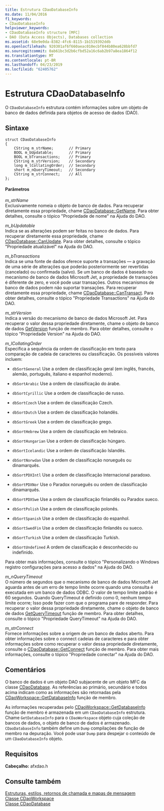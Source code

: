 ```yaml
---
title: Estrutura CDaoDatabaseInfo
ms.date: 11/04/2016
f1_keywords:
- CDaoDatabaseInfo
helpviewer_keywords:
- CDaoDatabaseInfo structure [MFC]
- DAO (Data Access Objects), Databases collection
ms.assetid: 68e9e0da-8382-4fc6-8115-1b1519392ddb
ms.openlocfilehash: 920301af6f660aeac010ecbf844b80ea628bbfd7
ms.sourcegitcommit: 0ab61bc3d2b6cfbd52a16c6ab2b97a8ea1864f12
ms.translationtype: MT
ms.contentlocale: pt-BR
ms.lasthandoff: 04/23/2019
ms.locfileid: "62405762"
---
```

# <a name="cdaodatabaseinfo-structure"></a>Estrutura CDaoDatabaseInfo

O `CDaoDatabaseInfo` estrutura contém informações sobre um objeto de banco de dados definida para objetos de acesso de dados (DAO).

## <a name="syntax"></a>Sintaxe

```
struct CDaoDatabaseInfo
{
    CString m_strName;       // Primary
    BOOL m_bUpdatable;       // Primary
    BOOL m_bTransactions;    // Primary
    CString m_strVersion;    // Secondary
    long m_lCollatingOrder;  // Secondary
    short m_nQueryTimeout;   // Secondary
    CString m_strConnect;    // All
};
```

#### <a name="parameters"></a>Parâmetros

*m_strName*<br/>
Exclusivamente nomeia o objeto de banco de dados. Para recuperar diretamente essa propriedade, chame [CDaoDatabase::GetName](../../mfc/reference/cdaodatabase-class.md#getname). Para obter detalhes, consulte o tópico "Propriedade de nome" na Ajuda do DAO.

*m_bUpdatable*<br/>
Indica se as alterações podem ser feitas no banco de dados. Para recuperar diretamente essa propriedade, chame [CDaoDatabase::CanUpdate](../../mfc/reference/cdaodatabase-class.md#canupdate). Para obter detalhes, consulte o tópico "Propriedade atualizável" na Ajuda do DAO.

*m_bTransactions*<br/>
Indica se uma fonte de dados oferece suporte a transações — a gravação de uma série de alterações que poderão posteriormente ser revertidas (cancelado) ou confirmada (salvo). Se um banco de dados é baseado no mecanismo de banco de dados Microsoft Jet, a propriedade de transações é diferente de zero, e você pode usar transações. Outros mecanismos de banco de dados podem não suportar transações. Para recuperar diretamente essa propriedade, chame [CDaoDatabase::CanTransact](../../mfc/reference/cdaodatabase-class.md#cantransact). Para obter detalhes, consulte o tópico "Propriedade Transactions" na Ajuda do DAO.

*m_strVersion*<br/>
Indica a versão do mecanismo de banco de dados Microsoft Jet. Para recuperar o valor dessa propriedade diretamente, chame o objeto de banco de dados [GetVersion](../../mfc/reference/cdaodatabase-class.md#getversion) função de membro. Para obter detalhes, consulte o tópico "Propriedade Version" na Ajuda do DAO.

*m_lCollatingOrder*<br/>
Especifica a sequência da ordem de classificação em texto para comparação de cadeia de caracteres ou classificação. Os possíveis valores incluem:

- `dbSortGeneral` Use a ordem de classificação geral (em inglês, francês, alemão, português, italiano e espanhol moderno).

- `dbSortArabic` Use a ordem de classificação do árabe.

- `dbSortCyrillic` Use a ordem de classificação de russo.

- `dbSortCzech` Use a ordem de classificação Czech.

- `dbSortDutch` Use a ordem de classificação holandês.

- `dbSortGreek` Use a ordem de classificação grego.

- `dbSortHebrew` Use a ordem de classificação em hebraico.

- `dbSortHungarian` Use a ordem de classificação húngaro.

- `dbSortIcelandic` Use a ordem de classificação Islandês.

- `dbSortNorwdan` Use a ordem de classificação norueguês ou dinamarquês.

- `dbSortPDXIntl` Use a ordem de classificação Internacional paradoxo.

- `dbSortPDXNor` Use o Paradox norueguês ou ordem de classificação dinamarquês.

- `dbSortPDXSwe` Use a ordem de classificação finlandês ou Paradox sueco.

- `dbSortPolish` Use a ordem de classificação polonês.

- `dbSortSpanish` Use a ordem de classificação do espanhol.

- `dbSortSwedFin` Use a ordem de classificação finlandês ou sueco.

- `dbSortTurkish` Use a ordem de classificação Turkish.

- `dbSortUndefined` A ordem de classificação é desconhecido ou indefinido.

Para obter mais informações, consulte o tópico "Personalizando o Windows registro configurações para acesso a dados" na Ajuda do DAO.

*m_nQueryTimeout*<br/>
O número de segundos que o mecanismo de banco de dados Microsoft Jet aguarda antes de um erro de tempo limite ocorre quando uma consulta é executada em um banco de dados ODBC. O valor de tempo limite padrão é 60 segundos. Quando QueryTimeout é definido como 0, nenhum tempo limite ocorre; Isso pode fazer com que o programa pare de responder. Para recuperar o valor dessa propriedade diretamente, chame o objeto de banco de dados [GetQueryTimeout](../../mfc/reference/cdaodatabase-class.md#getquerytimeout) função de membro. Para obter detalhes, consulte o tópico "Propriedade QueryTimeout" na Ajuda do DAO.

*m_strConnect*<br/>
Fornece informações sobre a origem de um banco de dados aberto. Para obter informações sobre o connect cadeias de caracteres e para obter informações sobre como recuperar o valor dessa propriedade diretamente, consulte o [CDaoDatabase::GetConnect](../../mfc/reference/cdaodatabase-class.md#getconnect) função de membro. Para obter mais informações, consulte o tópico "Propriedade conectar" na Ajuda do DAO.

## <a name="remarks"></a>Comentários

O banco de dados é um objeto DAO subjacente de um objeto MFC da classe [CDaoDatabase](../../mfc/reference/cdaodatabase-class.md). As referências ao primário, secundário e todos acima indicam como as informações são retornadas pela [CDaoWorkspace::GetDatabaseInfo](../../mfc/reference/cdaoworkspace-class.md#getdatabaseinfo) função de membro.

As informações recuperadas pelo [CDaoWorkspace::GetDatabaseInfo](../../mfc/reference/cdaoworkspace-class.md#getdatabaseinfo) função de membro é armazenada em um `CDaoDatabaseInfo` estrutura. Chame `GetDatabaseInfo` para o `CDaoWorkspace` objeto cuja coleção de bancos de dados, o objeto de banco de dados é armazenado. `CDaoDatabaseInfo` também define um `Dump` compilações de função de membro na depuração. Você pode usar `Dump` para despejar o conteúdo de um `CDaoDatabaseInfo` objeto.

## <a name="requirements"></a>Requisitos

**Cabeçalho:** afxdao.h

## <a name="see-also"></a>Consulte também

[Estruturas, estilos, retornos de chamada e mapas de mensagem](../../mfc/reference/structures-styles-callbacks-and-message-maps.md)<br/>
[Classe CDaoWorkspace](../../mfc/reference/cdaoworkspace-class.md)<br/>
[Classe CDaoDatabase](../../mfc/reference/cdaodatabase-class.md)
